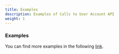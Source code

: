 ```yaml
---
title: Examples
description: Examples of Calls to User Account API
weight: 1
---
```


### Examples

You can find more examples in the following [link](/docs/general/examples.html).
